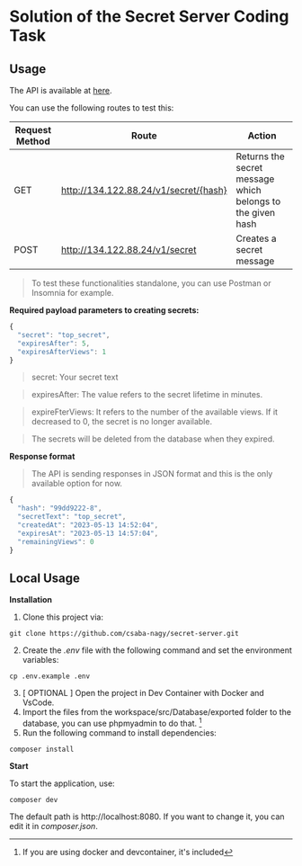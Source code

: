 # Solution of the Secret Server Coding Task


## Usage
The API is available at [here](http://134.122.88.24/v1).

You can use the following routes to test this:

| Request Method | Route                                  | Action                                                     |
| ---------------| ---------------------------------------|------------------------------------------------------------|
| GET            | http://134.122.88.24/v1/secret/{hash}  | Returns the secret message which belongs to the given hash |
| POST           | http://134.122.88.24/v1/secret         | Creates a secret message                                   |

> To test these functionalities standalone, you can use Postman or Insomnia for example.

**Required payload parameters to creating secrets:**
```js
{
  "secret": "top_secret",
  "expiresAfter": 5,
  "expiresAfterViews": 1
}
```
> secret: Your secret text

> expiresAfter: The value refers to the secret lifetime in minutes.

> expireFterViews: It refers to the number of the available views. If it decreased to 0, the secret is no longer available.

> The secrets will be deleted from the database when they expired.

**Response format**
> The API is sending responses in JSON format and this is the only available option for now.

```js
{
  "hash": "99dd9222-8",
  "secretText": "top_secret",
  "createdAt": "2023-05-13 14:52:04",
  "expiresAt": "2023-05-13 14:57:04",
  "remainingViews": 0
}
```

## Local Usage

**Installation**
1. Clone this project via:
```
git clone https://github.com/csaba-nagy/secret-server.git
```
2. Create the *.env* file with the following command and set the environment variables:
```
cp .env.example .env
```
3. [ OPTIONAL ] Open the project in Dev Container with Docker and VsCode.
4. Import the files from the workspace/src/Database/exported folder to the database, you can use phpmyadmin to do that. [^1]
5. Run the following command to install dependencies:
```
composer install
```

**Start**

To start the application, use:
```
composer dev
```
The default path is http://localhost:8080. If you want to change it, you can edit it in *composer.json*.

[^1]: If you are using docker and devcontainer, it's included
